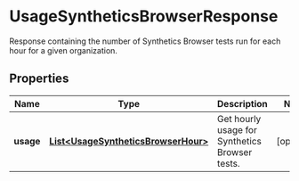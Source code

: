 # UsageSyntheticsBrowserResponse

Response containing the number of Synthetics Browser tests run for each hour for a given organization.

## Properties

| Name      | Type                                                                        | Description                                    | Notes      |
| --------- | --------------------------------------------------------------------------- | ---------------------------------------------- | ---------- |
| **usage** | [**List&lt;UsageSyntheticsBrowserHour&gt;**](UsageSyntheticsBrowserHour.md) | Get hourly usage for Synthetics Browser tests. | [optional] |
